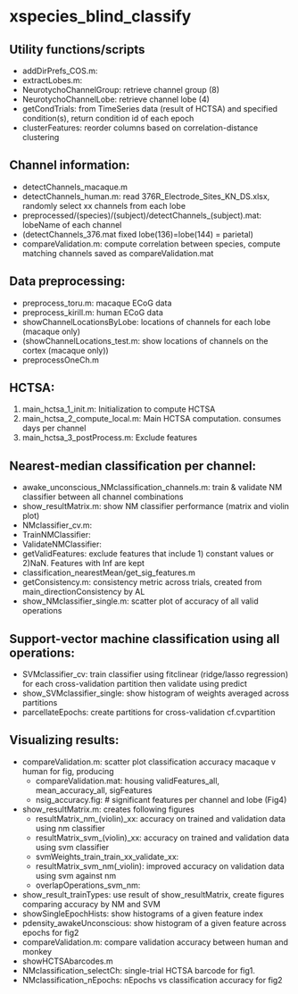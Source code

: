 # xspecies_blind_classify

## **Utility functions/scripts**
- addDirPrefs_COS.m: 
- extractLobes.m: 
- NeurotychoChannelGroup: retrieve channel group (8)
- NeurotychoChannelLobe: retrieve channel lobe (4)
- getCondTrials: from TimeSeries data (result of HCTSA) and specified condition(s), return condition id of each epoch
- clusterFeatures: reorder columns based on correlation-distance clustering

## **Channel information:**
- detectChannels_macaque.m
- detectChannels_human.m: read 376R_Electrode_Sites_KN_DS.xlsx, randomly select xx channels from each lobe
- preprocessed/(species)/(subject)/detectChannels_(subject).mat: lobeName of each channel
- (detectChannels_376.mat fixed lobe(136)=lobe(144) = parietal)
- compareValidation.m:  compute correlation between species, compute matching channels saved as compareValidation.mat

## **Data preprocessing:**
- preprocess_toru.m: macaque ECoG data
- preprocess_kirill.m: human ECoG data
- showChannelLocationsByLobe: locations of channels for each lobe (macaque only)
- (showChannelLocations_test.m: show locations of channels on the cortex (macaque only))
- preprocessOneCh.m

## **HCTSA:**
1. main_hctsa_1_init.m: Initialization to compute HCTSA
2. main_hctsa_2_compute_local.m: Main HCTSA computation. consumes days per channel
3. main_hctsa_3_postProcess.m: Exclude features


## **Nearest-median classification per channel:**
- awake_unconscious_NMclassification_channels.m: train & validate NM classifier between all channel combinations
- show_resultMatrix.m: show NM classifier performance (matrix and violin plot)
- NMclassifier_cv.m:
- TrainNMClassifier:
- ValidateNMClassifier: 
- getValidFeatures: exclude features that include 1) constant values or 2)NaN. Features with Inf are kept
- classification_nearestMean/get_sig_features.m
- getConsistency.m: consistency metric across trials, created from main_directionConsistency by AL
- show_NMclassifier_single.m: scatter plot of accuracy of all valid operations

## **Support-vector machine classification using all operations:**
- SVMclassifier_cv: train classifier using fitclinear (ridge/lasso regression) for each cross-validation partition then validate using predict
- show_SVMclassifier_single: show histogram of weights averaged across partitions
- parcellateEpochs: create partitions for cross-validation cf.cvpartition

## **Visualizing results:**
- compareValidation.m: scatter plot classification accuracy macaque v human for fig, producing
  - compareValidation.mat: housing validFeatures_all, mean_accuracy_all, sigFeatures
  - nsig_accuracy.fig: # significant features per channel and lobe (Fig4)
- show_resultMatrix.m: creates following figures 
  - resultMatrix_nm_(violin)_xx: accuracy on trained and validation data using nm classifier
  - resultMatrix_svm_(violin)_xx: accuracy on trained and validation data using svm classifier
  - svmWeights_train_train_xx_validate_xx: 
  - resultMatrix_svm_nm(_violin): improved accuracy on validation data using svm against nm
  - overlapOperations_svm_nm: 
- show_result_trainTypes: use result of show_resultMatrix, create figures comparing accuracy by NM and SVM
- showSingleEpochHists: show histograms of a given feature index
- pdensity_awakeUnconscious: show histogram of a given feature across epochs for fig2
- compareValidation.m: compare validation accuracy between human and monkey
- showHCTSAbarcodes.m
- NMclassification_selectCh: single-trial HCTSA barcode for fig1.
- NMclassification_nEpochs: nEpochs vs classification accuracy for fig2
